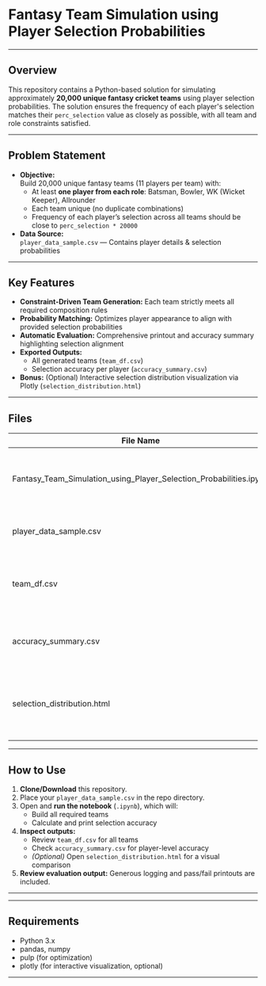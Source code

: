 # Fantasy Team Simulation using Player Selection Probabilities



---

## Overview

This repository contains a Python-based solution for simulating approximately **20,000 unique fantasy cricket teams** using player selection probabilities. The solution ensures the frequency of each player's selection matches their `perc_selection` value as closely as possible, with all team and role constraints satisfied.

---

## Problem Statement

- **Objective:**  
  Build 20,000 unique fantasy teams (11 players per team) with:
  - At least **one player from each role**: Batsman, Bowler, WK (Wicket Keeper), Allrounder
  - Each team unique (no duplicate combinations)
  - Frequency of each player’s selection across all teams should be close to `perc_selection * 20000`
- **Data Source:**  
  `player_data_sample.csv` — Contains player details & selection probabilities

---

## Key Features

- **Constraint-Driven Team Generation:** Each team strictly meets all required composition rules
- **Probability Matching:** Optimizes player appearance to align with provided selection probabilities
- **Automatic Evaluation:** Comprehensive printout and accuracy summary highlighting selection alignment
- **Exported Outputs:** 
  - All generated teams (`team_df.csv`)
  - Selection accuracy per player (`accuracy_summary.csv`)
- **Bonus:** (Optional) Interactive selection distribution visualization via Plotly (`selection_distribution.html`)

---

## Files

| File Name                                                             | Description                                                           |
|-----------------------------------------------------------------------|-----------------------------------------------------------------------|
| Fantasy_Team_Simulation_using_Player_Selection_Probabilities.ipynb     | Main Jupyter Notebook with full logic and outputs                     |
| player_data_sample.csv                                                | Source CSV with player selection probabilities                        |
| team_df.csv                                                           | Generated teams with player details & team assignment                 |
| accuracy_summary.csv                                                  | Player-level actual vs. expected selection accuracy                   |
| selection_distribution.html                                            | *(Optional)* Interactive chart with target vs. actual selection rates |

---

## How to Use

1. **Clone/Download** this repository.
2. Place your `player_data_sample.csv` in the repo directory.
3. Open and **run the notebook** (`.ipynb`), which will:
   - Build all required teams
   - Calculate and print selection accuracy
4. **Inspect outputs:**  
   - Review `team_df.csv` for all teams  
   - Check `accuracy_summary.csv` for player-level accuracy
   - *(Optional)* Open `selection_distribution.html` for a visual comparison
5. **Review evaluation output:** Generous logging and pass/fail printouts are included.

---


---

## Requirements

- Python 3.x
- pandas, numpy
- pulp (for optimization)
- plotly (for interactive visualization, optional)


---

